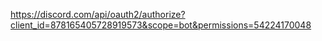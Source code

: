 https://discord.com/api/oauth2/authorize?client_id=878165405728919573&scope=bot&permissions=54224170048